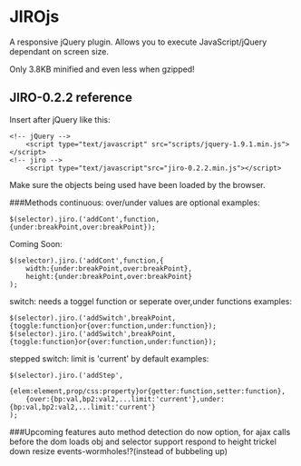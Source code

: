 JIROjs
==========
A responsive jQuery plugin. Allows you to execute JavaScript/jQuery dependant on screen size.

Only 3.8KB minified and even less when gzipped!


JIRO-0.2.2 reference
----------------------
Insert after jQuery like this:
```
<!-- jQuery -->
	<script type="text/javascript" src="scripts/jquery-1.9.1.min.js"></script>
<!-- jiro -->
	<script type="text/javascript"src="jiro-0.2.2.min.js"></script>
```
Make sure the objects being used have been loaded by the browser.

###Methods
continuous:
over/under values are optional
examples:

	$(selector).jiro.('addCont',function,{under:breakPoint,over:breakPoint});
	
Coming Soon:
	
	$(selector).jiro.('addCont',function,{
		width:{under:breakPoint,over:breakPoint},
		height:{under:breakPoint,over:breakPoint}	
	);

switch:
needs a toggel function or seperate over,under functions
examples:

	$(selector).jiro.('addSwitch',breakPoint,{toggle:function}or{over:function,under:function});
	$(selector).jiro.('addSwitch',breakPoint,{toggle:function}or{over:function,under:function});

stepped switch:
limit is 'current' by default
examples:

	$(selector).jiro.('addStep',
		{elem:element,prop/css:property}or{getter:function,setter:function},
		{over:{bp:val,bp2:val2,...limit:'current'},under:{bp:val,bp2:val2,...limit:'current'}
	);

###Upcoming features
auto method detection
do now option, for ajax calls before the dom loads
obj and selector support
respond to height
trickel down resize events-wormholes!?(instead of bubbeling up)